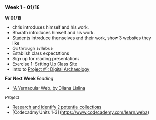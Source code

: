 ### Week 1 - 01/18
**W 01/18**
* chris introduces himself and his work.
* Bharath introduces himself and his work.
* Students introduce themselves and their work, show 3 websites they like
* Go through syllabus
* Establish class expectations
* Sign up for reading presentations
* Exercise 1: Setting Up Class Site
* Intro to [Project #1: Digital Archaeology](../project1/project.md)

**For Next Week**
_Reading_
* [“A Vernacular Web, by Oliana Lialina](../../library/1-vernacular-web/description.md)

_Project_
* [Research and identify 2 potential collections](/hamamoto/interactive1-s17/issues/3)
* [Codecadmy Units 1-3] (https://www.codecademy.com/learn/weba)
